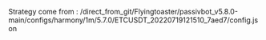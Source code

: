 Strategy come from : /direct_from_git/Flyingtoaster/passivbot_v5.8.0-main/configs/harmony/1m/5.7.0/ETCUSDT_20220719121510_7aed7/config.json